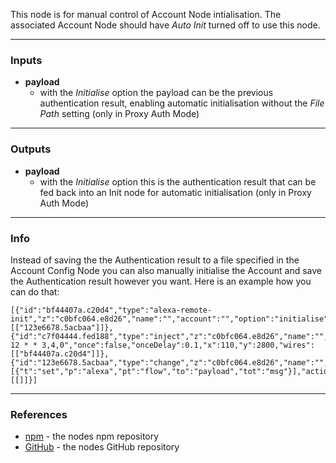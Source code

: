 This node is for manual control of Account Node intialisation.
The associated Account Node should have *Auto Init* turned off to use this node.

---

### **Inputs**
 - **payload**
   - with the *Initialise* option the payload can be the previous authentication result, enabling automatic initialisation without the *File Path* setting (only in Proxy Auth Mode)

---

### **Outputs**
 - **payload**
   - with the *Initialise* option this is the authentication result that can be fed back into an Init node for automatic initialisation (only in Proxy Auth Mode)

---

### **Info**

Instead of saving the the Authentication result to a file specified in the Account Config Node you can also manually initialise the Account and save the Authentication result however you want. Here is an example how you can do that: 
```
[{"id":"bf44407a.c20d4","type":"alexa-remote-init","z":"c0bfc064.e8d26","name":"","account":"","option":"initialise","x":260,"y":2800,"wires":[["123e6678.5acbaa"]]},{"id":"c7f04444.fed188","type":"inject","z":"c0bfc064.e8d26","name":"","topic":"","payload":"alexa","payloadType":"flow","repeat":"","crontab":"00 12 * * 3,4,0","once":false,"onceDelay":0.1,"x":110,"y":2800,"wires":[["bf44407a.c20d4"]]},{"id":"123e6678.5acbaa","type":"change","z":"c0bfc064.e8d26","name":"","rules":[{"t":"set","p":"alexa","pt":"flow","to":"payload","tot":"msg"}],"action":"","property":"","from":"","to":"","reg":false,"x":420,"y":2800,"wires":[[]]}]
```

---

### **References**
 - [npm](https://npmjs.com/package/node-red-contrib-alexa-remote2) - the nodes npm repository
 - [GitHub](https://github.com/586837r/node-red-contrib-alexa-remote2) - the nodes GitHub repository